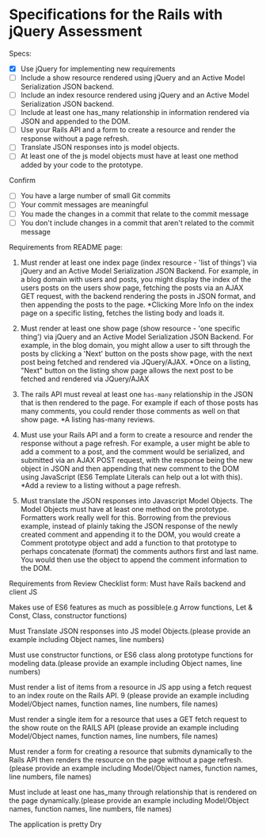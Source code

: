 # Specifications for the Rails with jQuery Assessment

Specs:

- [x] Use jQuery for implementing new requirements
- [ ] Include a show resource rendered using jQuery and an Active Model Serialization JSON backend.
- [ ] Include an index resource rendered using jQuery and an Active Model Serialization JSON backend.
- [ ] Include at least one has_many relationship in information rendered via JSON and appended to the DOM.
- [ ] Use your Rails API and a form to create a resource and render the response without a page refresh.
- [ ] Translate JSON responses into js model objects.
- [ ] At least one of the js model objects must have at least one method added by your code to the prototype.

Confirm

- [ ] You have a large number of small Git commits
- [ ] Your commit messages are meaningful
- [ ] You made the changes in a commit that relate to the commit message
- [ ] You don't include changes in a commit that aren't related to the commit message

Requirements from README page:

1.  Must render at least one index page (index resource - 'list of things') via jQuery and an Active Model Serialization JSON Backend. For example, in a blog domain with users and posts, you might display the index of the users posts on the users show page, fetching the posts via an AJAX GET request, with the backend rendering the posts in JSON format, and then appending the posts to the page.
    \*Clicking More Info on the index page on a specific listing, fetches the listing body and loads it.

2.  Must render at least one show page (show resource - 'one specific thing') via jQuery and an Active Model Serialization JSON Backend. For example, in the blog domain, you might allow a user to sift through the posts by clicking a 'Next' button on the posts show page, with the next post being fetched and rendered via JQuery/AJAX.
    \*Once on a listing, "Next" button on the listing show page allows the next post to be fetched and rendered via JQuery/AJAX

3.  The rails API must reveal at least one `has-many` relationship in the JSON that is then rendered to the page. For example if each of those posts has many comments, you could render those comments as well on that show page.
    \*A listing has-many reviews.

4.  Must use your Rails API and a form to create a resource and render the response without a page refresh. For example, a user might be able to add a comment to a post, and the comment would be serialized, and submitted via an AJAX POST request, with the response being the new object in JSON and then appending that new comment to the DOM using JavaScript (ES6 Template Literals can help out a lot with this).
    \*Add a review to a listing without a page refresh.

5.  Must translate the JSON responses into Javascript Model Objects. The Model Objects must have at least one method on the prototype. Formatters work really well for this. Borrowing from the previous example, instead of plainly taking the JSON response of the newly created comment and appending it to the DOM, you would create a Comment prototype object and add a function to that prototype to perhaps concatenate (format) the comments authors first and last name. You would then use the object to append the comment information to the DOM.

Requirements from Review Checklist form:
Must have Rails backend and client JS

Makes use of ES6 features as much as possible(e.g Arrow functions, Let & Const, Class, constructor functions)

Must Translate JSON responses into JS model Objects.(please provide an example including Object names, line numbers)

Must use constructor functions, or ES6 class along prototype functions for modeling data.(please provide an example including Object names, line numbers)

Must render a list of items from a resource in JS app using a fetch request to an index route on the Rails API. 9 (please provide an example including Model/Object names, function names, line numbers, file names)

Must render a single item for a resource that uses a GET fetch request to the show route on the RAILS API (please provide an example including Model/Object names, function names, line numbers, file names)

Must render a form for creating a resource that submits dynamically to the Rails API then renders the resource on the page without a page refresh. (please provide an example including Model/Object names, function names, line numbers, file names)

Must include at least one has_many through relationship that is rendered on the page dynamically.(please provide an example including Model/Object names, function names, line numbers, file names)

The application is pretty Dry
